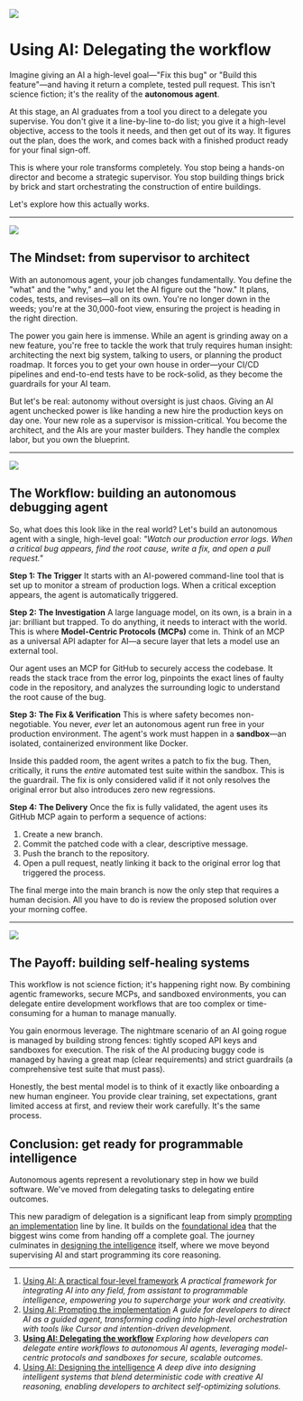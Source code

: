 ![](assets/thumbnail.jpg)

# Using AI: Delegating the workflow

Imagine giving an AI a high-level goal—"Fix this bug" or "Build this feature"—and having it return a complete, tested pull request. This isn't science fiction; it's the reality of the **autonomous agent**.

At this stage, an AI graduates from a tool you direct to a delegate you supervise. You don't give it a line-by-line to-do list; you give it a high-level objective, access to the tools it needs, and then get out of its way. It figures out the plan, does the work, and comes back with a finished product ready for your final sign-off.

This is where your role transforms completely. You stop being a hands-on director and become a strategic supervisor. You stop building things brick by brick and start orchestrating the construction of entire buildings.

Let's explore how this actually works.

***

![](./assets/developer.jpg)

## **The Mindset: from supervisor to architect**

With an autonomous agent, your job changes fundamentally. You define the "what" and the "why," and you let the AI figure out the "how." It plans, codes, tests, and revises—all on its own. You're no longer down in the weeds; you're at the 30,000-foot view, ensuring the project is heading in the right direction.

The power you gain here is immense. While an agent is grinding away on a new feature, you're free to tackle the work that truly requires human insight: architecting the next big system, talking to users, or planning the product roadmap. It forces you to get your own house in order—your CI/CD pipelines and end-to-end tests have to be rock-solid, as they become the guardrails for your AI team.

But let's be real: autonomy without oversight is just chaos. Giving an AI agent unchecked power is like handing a new hire the production keys on day one. Your new role as a supervisor is mission-critical. You become the architect, and the AIs are your master builders. They handle the complex labor, but you own the blueprint.

***

![](./assets/network.jpg)

## **The Workflow: building an autonomous debugging agent**

So, what does this look like in the real world? Let's build an autonomous agent with a single, high-level goal: *"Watch our production error logs. When a critical bug appears, find the root cause, write a fix, and open a pull request."*

**Step 1: The Trigger**
It starts with an AI-powered command-line tool that is set up to monitor a stream of production logs. When a critical exception appears, the agent is automatically triggered.

**Step 2: The Investigation**
A large language model, on its own, is a brain in a jar: brilliant but trapped. To do anything, it needs to interact with the world. This is where **Model-Centric Protocols (MCPs)** come in. Think of an MCP as a universal API adapter for AI—a secure layer that lets a model use an external tool.

Our agent uses an MCP for GitHub to securely access the codebase. It reads the stack trace from the error log, pinpoints the exact lines of faulty code in the repository, and analyzes the surrounding logic to understand the root cause of the bug.

**Step 3: The Fix & Verification**
This is where safety becomes non-negotiable. You never, *ever* let an autonomous agent run free in your production environment. The agent's work must happen in a **sandbox**—an isolated, containerized environment like Docker.

Inside this padded room, the agent writes a patch to fix the bug. Then, critically, it runs the *entire* automated test suite within the sandbox. This is the guardrail. The fix is only considered valid if it not only resolves the original error but also introduces zero new regressions.

**Step 4: The Delivery**
Once the fix is fully validated, the agent uses its GitHub MCP again to perform a sequence of actions:
1. Create a new branch.
2. Commit the patched code with a clear, descriptive message.
3. Push the branch to the repository.
4. Open a pull request, neatly linking it back to the original error log that triggered the process.

The final merge into the main branch is now the only step that requires a human decision. All you have to do is review the proposed solution over your morning coffee.

***

![](./assets/layers.jpg)

## **The Payoff: building self-healing systems**

This workflow is not science fiction; it's happening right now. By combining agentic frameworks, secure MCPs, and sandboxed environments, you can delegate entire development workflows that are too complex or time-consuming for a human to manage manually.

You gain enormous leverage. The nightmare scenario of an AI going rogue is managed by building strong fences: tightly scoped API keys and sandboxes for execution. The risk of the AI producing buggy code is managed by having a great map (clear requirements) and strict guardrails (a comprehensive test suite that must pass).

Honestly, the best mental model is to think of it exactly like onboarding a new human engineer. You provide clear training, set expectations, grant limited access at first, and review their work carefully. It's the same process.

## **Conclusion: get ready for programmable intelligence**

Autonomous agents represent a revolutionary step in how we build software. We've moved from delegating tasks to delegating entire outcomes.

This new paradigm of delegation is a significant leap from simply [prompting an implementation](https://jterrazz.com/articles/21-guided-ai-for-developers) line by line. It builds on the [foundational idea](https://jterrazz.com/articles/20-the-four-levels-of-ai) that the biggest wins come from handing off a complete goal. The journey culminates in [designing the intelligence](https://jterrazz.com/articles/23-programming-intelligence) itself, where we move beyond supervising AI and start programming its core reasoning.

---

1. [Using AI: A practical four-level framework](https://jterrazz.com/articles/20-the-four-levels-of-ai) *A practical framework for integrating AI into any field, from assistant to programmable intelligence, empowering you to supercharge your work and creativity.*
2. [Using AI: Prompting the implementation](https://jterrazz.com/articles/21-guided-ai-for-developers) *A guide for developers to direct AI as a guided agent, transforming coding into high-level orchestration with tools like Cursor and intention-driven development.*
3. [**Using AI: Delegating the workflow**](https://jterrazz.com/articles/22-autonomous-ai-agents) *Exploring how developers can delegate entire workflows to autonomous AI agents, leveraging model-centric protocols and sandboxes for secure, scalable outcomes.*
4. [Using AI: Designing the intelligence](https://jterrazz.com/articles/23-programming-intelligence) *A deep dive into designing intelligent systems that blend deterministic code with creative AI reasoning, enabling developers to architect self-optimizing solutions.*
